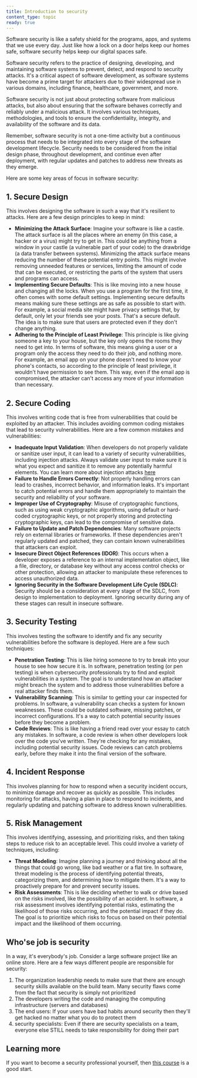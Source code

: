 ```yaml
---
title: Introduction to security
content_type: topic
ready: true
---
```


Software security is like a safety shield for the programs, apps, and systems that we use every day. Just like how a lock on a door helps keep our homes safe, software security helps keep our digital spaces safe.

Software security refers to the practice of designing, developing, and maintaining software systems to prevent, detect, and respond to security attacks. It's a critical aspect of software development, as software systems have become a prime target for attackers due to their widespread use in various domains, including finance, healthcare, government, and more.

Software security is not just about protecting software from malicious attacks, but also about ensuring that the software behaves correctly and reliably under a malicious attack. It involves various techniques, methodologies, and tools to ensure the confidentiality, integrity, and availability of the software and its data. 

Remember, software security is not a one-time activity but a continuous process that needs to be integrated into every stage of the software development lifecycle. Security needs to be considered from the initial design phase, throughout development, and continue even after deployment, with regular updates and patches to address new threats as they emerge.

Here are some key areas of focus in software security:

## 1. Secure Design

This involves designing the software in such a way that it's resilient to attacks. Here are a few design principles to keep in mind:

- **Minimizing the Attack Surface**: Imagine your software is like a castle. The attack surface is all the places where an enemy (in this case, a hacker or a virus) might try to get in. This could be anything from a window in your castle (a vulnerable part of your code) to the drawbridge (a data transfer between systems). Minimizing the attack surface means reducing the number of these potential entry points. This might involve removing unneeded features or services, limiting the amount of code that can be executed, or restricting the parts of the system that users and programs can access.
- **Implementing Secure Defaults**: This is like moving into a new house and changing all the locks. When you use a program for the first time, it often comes with some default settings. Implementing secure defaults means making sure these settings are as safe as possible to start with. For example, a social media site might have privacy settings that, by default, only let your friends see your posts. That's a secure default. The idea is to make sure that users are protected even if they don't change anything.
- **Adhering to the Principle of Least Privilege**: This principle is like giving someone a key to your house, but the key only opens the rooms they need to get into. In terms of software, this means giving a user or a program only the access they need to do their job, and nothing more. For example, an email app on your phone doesn't need to know your phone's contacts, so according to the principle of least privilege, it wouldn't have permission to see them. This way, even if the email app is compromised, the attacker can't access any more of your information than necessary.

## 2. Secure Coding 

This involves writing code that is free from vulnerabilities that could be exploited by an attacker. This includes avoiding common coding mistakes that lead to security vulnerabilities. Here are a few common mistakes and vulnerabilities:

- **Inadequate Input Validation**: When developers do not properly validate or sanitize user input, it can lead to a variety of security vulnerabilities, including injection attacks. Always validate user input to make sure it is what you expect and sanitize it to remove any potentially harmful elements. You can learn more about injection attacks [here](https://www.explainxkcd.com/wiki/index.php/327:_Exploits_of_a_Mom)
- **Failure to Handle Errors Correctly**: Not properly handling errors can lead to crashes, incorrect behavior, and information leaks. It's important to catch potential errors and handle them appropriately to maintain the security and reliability of your software.
- **Improper Use of Cryptography**: Misuse of cryptographic functions, such as using weak cryptographic algorithms, using default or hard-coded cryptographic keys, or not properly storing and protecting cryptographic keys, can lead to the compromise of sensitive data.
- **Failure to Update and Patch Dependencies**: Many software projects rely on external libraries or frameworks. If these dependencies aren't regularly updated and patched, they can contain known vulnerabilities that attackers can exploit.
- **Insecure Direct Object References (IDOR)**: This occurs when a developer exposes a reference to an internal implementation object, like a file, directory, or database key without any access control checks or other protection, allowing an attacker to manipulate these references to access unauthorized data.
- **Ignoring Security in the Software Development Life Cycle (SDLC)**: Security should be a consideration at every stage of the SDLC, from design to implementation to deployment. Ignoring security during any of these stages can result in insecure software.

## 3. Security Testing 

This involves testing the software to identify and fix any security vulnerabilities before the software is deployed. Here are a few such techniques:

- **Penetration Testing**: This is like hiring someone to try to break into your house to see how secure it is. In software, penetration testing (or pen testing) is when cybersecurity professionals try to find and exploit vulnerabilities in a system. The goal is to understand how an attacker might breach the system and to address those vulnerabilities before a real attacker finds them.
- **Vulnerability Scanning**: This is similar to getting your car inspected for problems. In software, a vulnerability scan checks a system for known weaknesses. These could be outdated software, missing patches, or incorrect configurations. It's a way to catch potential security issues before they become a problem.
- **Code Reviews**: This is like having a friend read over your essay to catch any mistakes. In software, a code review is when other developers look over the code you've written. They're checking for any mistakes, including potential security issues. Code reviews can catch problems early, before they make it into the final version of the software.

## 4. Incident Response 

This involves planning for how to respond when a security incident occurs, to minimize damage and recover as quickly as possible. This includes monitoring for attacks, having a plan in place to respond to incidents, and regularly updating and patching software to address known vulnerabilities.

## 5. Risk Management 

This involves identifying, assessing, and prioritizing risks, and then taking steps to reduce risk to an acceptable level. This could involve a variety of techniques, including:

- **Threat Modeling**: Imagine planning a journey and thinking about all the things that could go wrong, like bad weather or a flat tire. In software, threat modeling is the process of identifying potential threats, categorizing them, and determining how to mitigate them. It's a way to proactively prepare for and prevent security issues.
- **Risk Assessments**: This is like deciding whether to walk or drive based on the risks involved, like the possibility of an accident. In software, a risk assessment involves identifying potential risks, estimating the likelihood of those risks occurring, and the potential impact if they do. The goal is to prioritize which risks to focus on based on their potential impact and the likelihood of them occurring.


## Who'se job is security

In a way, it's everybody's job. Consider a large software project like an online store. Here are a few ways different people are responsible for security:

1. The organization leadership needs to make sure that there are enough security skills available on the build team. Many security flaws come from the fact that security is simply not prioritized
2. The developers writing the code and managing the computing infrastructure (servers and databases)
3. The end users: If your users have bad habits around security then they'll get hacked no matter what you do to protect them
4. security specialists: Even if there are security specialists on a team, everyone else STILL needs to take responsibility for doing their part

## Learning more

If you want to become a security professional yourself, then [this course](https://alison.com/course/comptia-security-exam-sy0-501?utm_source=alison_user&utm_medium=affiliates&utm_campaign=31931242) is a good start.

